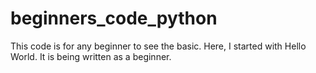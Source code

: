 # beginners_code_python
This code is for any beginner to see the basic. Here, I started with Hello World. It is being written as a beginner.
